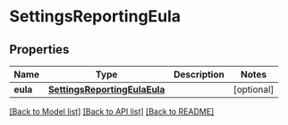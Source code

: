 # SettingsReportingEula

## Properties
Name | Type | Description | Notes
------------ | ------------- | ------------- | -------------
**eula** | [**SettingsReportingEulaEula**](SettingsReportingEulaEula.md) |  | [optional] 

[[Back to Model list]](../README.md#documentation-for-models) [[Back to API list]](../README.md#documentation-for-api-endpoints) [[Back to README]](../README.md)


